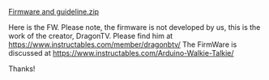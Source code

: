 [Firmware and guideline.zip](https://github.com/MordFIdel/SOCORAD32/files/10908223/Firmware.and.guideline.zip)

Here is the FW. Please note, the firmware is not developed by us, this is the work of the creator, DragonTV. 
Please find him at https://www.instructables.com/member/dragonbtv/
The FirmWare is discussed at https://www.instructables.com/Arduino-Walkie-Talkie/

Thanks!
